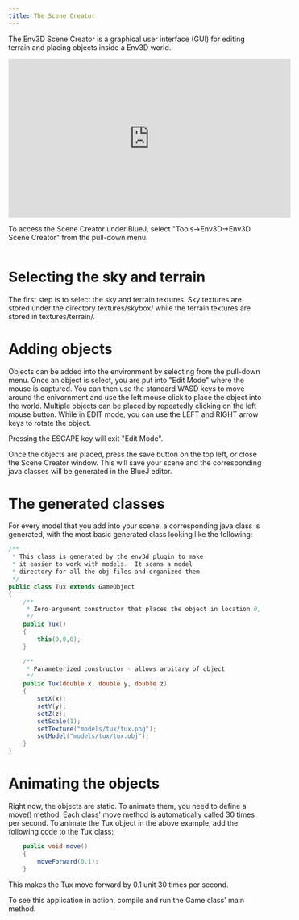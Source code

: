 ```yaml
---
title: The Scene Creator
---
```

The Env3D Scene Creator is a graphical user interface (GUI) for editing terrain and placing objects inside a Env3D world.

<iframe width="560" height="315" src="https://www.youtube.com/embed/8DoFoD6Kw9Y?rel=0" frameborder="0" allowfullscreen></iframe>

To access the Scene Creator under BlueJ, select "Tools->Env3D->Env3D Scene Creator" from the pull-down menu.

<img alt="" src="http://3.bp.blogspot.com/-q0KwgkEI6c0/TrHDQy_VnHI/AAAAAAAAABs/PgvQhajOcXg/s320/Screen+shot+2011-11-02+at+3.24.03+PM.png">

# Selecting the sky and terrain

The first step is to select the sky and terrain textures.  Sky textures are stored under the directory textures/skybox/ while the terrain textures are stored in textures/terrain/.

 
# Adding objects

Objects can be added into the environment by selecting from the pull-down menu.  Once an object is select, you are put into "Edit Mode" where the mouse is captured.  You can then use the standard WASD keys to move around the enivornment and use the left mouse click to place the object into the world.  Multiple objects can be placed by repeatedly clicking on the left mouse button.  While in EDIT mode, you can use the LEFT and RIGHT arrow keys to rotate the object.

Pressing the ESCAPE key will exit "Edit Mode".

 

Once the objects are placed, press the save button on the top left, or close the Scene Creator window.  This will save your scene and the corresponding java classes will be generated in the BlueJ editor.

 
# The generated classes

For every model that you add into your scene, a corresponding java class is generated, with the most basic generated class looking like the following:

```java
/**
 * This class is generated by the env3d plugin to make
 * it easier to work with models.  It scans a model
 * directory for all the obj files and organized them.
 */
public class Tux extends GameObject
{
    /**
     * Zero-argument constructor that places the object in location 0, 0, 0
     */
    public Tux()
    {
        this(0,0,0);
    }

    /**
     * Parameterized constructor - allows arbitary of object
     */
    public Tux(double x, double y, double z)
    {
        setX(x);
        setY(y);
        setZ(z);
        setScale(1);
        setTexture("models/tux/tux.png");
        setModel("models/tux/tux.obj");
    }
}
```

# Animating the objects

Right now, the objects are static.  To animate them, you need to define a move() method.  Each class' move method is automatically called 30 times per second.  To animate the Tux object in the above example, add the following code to the Tux class:

```java
    public void move()
    {
        moveForward(0.1);
    }
```

This makes the Tux move forward by 0.1 unit 30 times per second.

To see this application in action, compile and run the Game class' main method.
